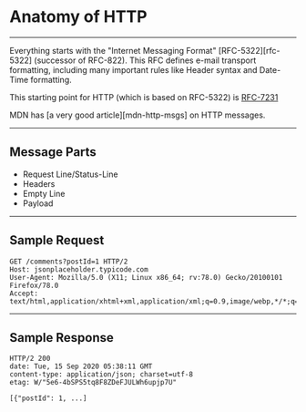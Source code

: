 # Anatomy of HTTP

---

Everything starts with the "Internet Messaging Format"
[RFC-5322][rfc-5322] (successor of RFC-822). This
RFC defines e-mail transport formatting, including many important rules like
Header syntax and Date-Time formatting.

This starting point for HTTP (which is based on RFC-5322) is
[RFC-7231](https://tools.ietf.org/html/rfc7231)

MDN has [a very good article][mdn-http-msgs] on HTTP messages.

---

## Message Parts

* Request Line/Status-Line
* Headers
* Empty Line
* Payload

---

## Sample Request

    GET /comments?postId=1 HTTP/2
    Host: jsonplaceholder.typicode.com
    User-Agent: Mozilla/5.0 (X11; Linux x86_64; rv:78.0) Gecko/20100101 Firefox/78.0
    Accept: text/html,application/xhtml+xml,application/xml;q=0.9,image/webp,*/*;q=0.8

---

## Sample Response

    HTTP/2 200 
    date: Tue, 15 Sep 2020 05:38:11 GMT
    content-type: application/json; charset=utf-8
    etag: W/"5e6-4bSPS5tq8F8ZDeFJULWh6upjp7U"

    [{"postId": 1, ...]
